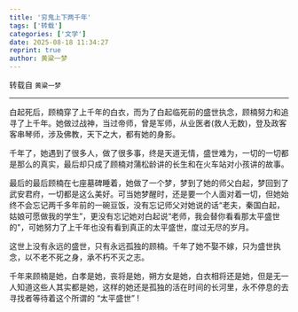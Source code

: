 ```yaml
---
title: '穷鬼上下两千年'
tags: ['转载']
categories: ['文学']
date: 2025-08-18 11:34:27
reprint: true
author: 黄粱一梦
---
```


转载自 `黄粱一梦`

---

白起死后，顾楠穿了上千年的白衣，而为了白起临死前的盛世执念，顾楠努力和追寻了上千年。她做过战神，当过帝师，曾是军师，从业医者(救人无数)，登及政客客串琴师，涉及佛教，天下之大，都有她的身影。

千年了，她遇到了很多人，做了很多事，终是天道无情，盛世难为，一切的一切都是那么的真实，最后却只成了顾楠对蒲松龄讲的长生和在火车站对小孩讲的故事。

最后的最后顾楠在七座墓碑睡着，她做了一个梦，梦到了她的师父白起，梦回到了武安君府，一切都是这么美好。可当她梦醒时，还是要一个人面对着一切，但她始终不会忘记两千多年前的一碗豆饭，没有忘记师父对她说的话“老夫，秦国白起，姑娘可愿做我的学生”，更没有忘记她对白起说“老师，我会替你看看那太平盛世的"，可她努力了上千年也没有看到真正的太平盛世，度过无尽的岁月。

这世上没有永远的盛世，只有永远孤独的顾楠。千年了她不娶不嫁，只为盛世执念，以不老不死之身，承不朽不灭之志。

千年来顾楠是她，白孝是她，丧将是她，朔方女是她，白衣相将还是她，但是无一人知道这些人其实都是她，这样的她还是孤独的活在时间的长河里，永不停息的去寻找者等待着这个所谓的 “太平盛世” !
